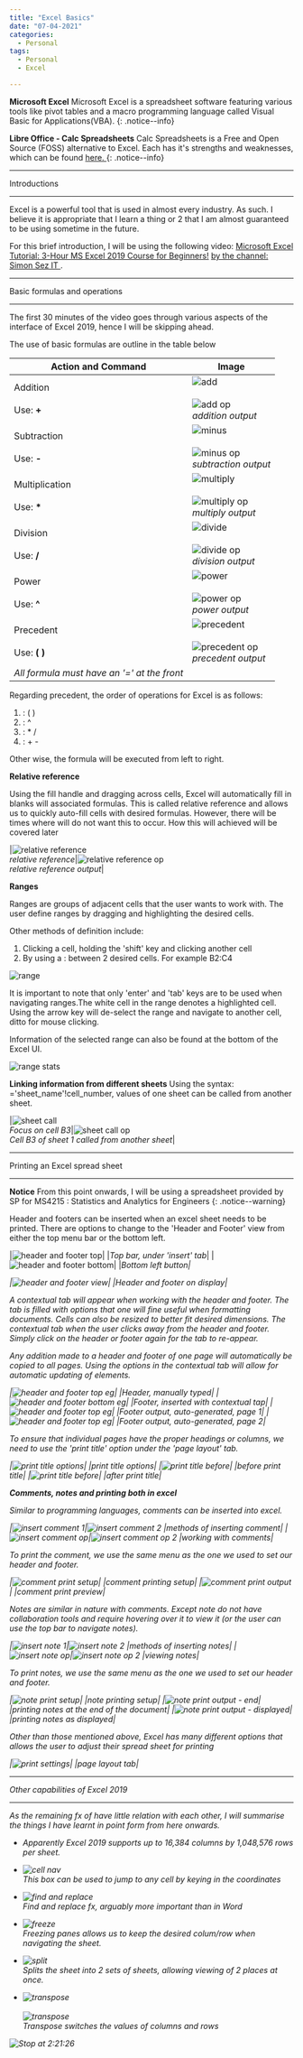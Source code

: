 ```yaml
---
title: "Excel Basics"
date: "07-04-2021"
categories:
  - Personal
tags:
  - Personal
  - Excel

---
```

**Microsoft Excel** Microsoft Excel is a spreadsheet software featuring various tools like pivot tables and a macro programming language called Visual Basic for Applications(VBA).
{: .notice--info}

**Libre Office - Calc Spreadsheets** Calc Spreadsheets is a Free and Open Source (FOSS) alternative to Excel. Each has it's strengths and weaknesses, which can be found <a href="https://wiki.documentfoundation.org/Feature_Comparison:_LibreOffice_-_Microsoft_Office#Spreadsheet_applications:_LibreOffice_Calc_vs._Microsoft_Excel">here. <a>
{: .notice--info}

***

Introductions

***

Excel is a powerful tool that is used in almost every industry. As such. I believe it is appropriate that I learn a thing or 2 that I am almost guaranteed to be using sometime in the future. 

For this brief introduction, I will be using the following video: <a href="https://www.youtube.com/watch?v=ZNGqeCcTu0Q">
Microsoft Excel Tutorial: 3-Hour MS Excel 2019 Course for Beginners!<a> <a href ="https://www.youtube.com/channel/UC-3e3hAUhDV2lwcoQGD2grg">by the channel: Simon Sez IT </a>.  

***

Basic formulas and operations

***

The first 30 minutes of the video goes through various aspects of the interface of Excel 2019, hence I will be skipping ahead.

The use of basic formulas are outline in the table below

| Action and Command     | Image |
| ----------- | ----------- |
| Addition<br><br>Use: <strong>+</strong>|![add](/assets/images/personal-excel-basics/add.png)<br><br>![add op](/assets/images/personal-excel-basics/add_op.png)<br><em>addition output</em>|
| Subtraction<br><br>Use: <strong>-</strong>|![minus](/assets/images/personal-excel-basics/minus.png)<br><br>![minus op](/assets/images/personal-excel-basics/minus_op.png)<br><em>subtraction output</em>|
| Multiplication<br><br>Use: <strong>*</strong>|![multiply](/assets/images/personal-excel-basics/multi.png)<br><br>![multiply op](/assets/images/personal-excel-basics/multi_op.png)<br><em>multiply output</em>|
| Division<br><br>Use: <strong>/</strong>|![divide](/assets/images/personal-excel-basics/divide.png)<br><br>![divide op](/assets/images/personal-excel-basics/divide_op.png)<br><em>division output</em>|
| Power<br><br>Use: <strong>^</strong>|![power](/assets/images/personal-excel-basics/pwr.png)<br><br>![power op](/assets/images/personal-excel-basics/pwr_op.png)<br><em>power output</em>|
| Precedent<br><br>Use: <strong>( )</strong>|![precedent](/assets/images/personal-excel-basics/precedent.png)<br><br>![precedent op](/assets/images/personal-excel-basics/precedent_op.png)<br><em>precedent output</em>|
|<em>All formula must have an '=' at the front</em>| |

Regarding precedent, the order of operations for Excel is as follows:

1. : ( )
2. : ^
3. : * /
4. : + -

Other wise, the formula will be executed from left to right. 

<strong>Relative reference</strong>

Using the fill handle and dragging across cells, Excel will automatically fill in blanks will associated formulas. This is called relative reference and allows us to quickly auto-fill cells with desired formulas. However, there will be times where will do not want this to occur. How this will achieved will be covered later

|![relative reference](/assets/images/personal-excel-basics/rel_ref-1.png)<br><em>relative reference</em>|![relative reference op](/assets/images/personal-excel-basics/rel_ref-2.png)<br><em>relative reference output</em>|

<strong>Ranges</strong>

Ranges are groups of adjacent cells that the user wants to work with. The user define ranges by dragging and highlighting the desired cells. 

Other methods of definition include:
1. Clicking a cell, holding the 'shift' key and clicking another cell
2. By using a : between 2 desired cells. For example B2:C4

![range](/assets/images/personal-excel-basics/range-1.png)

It is important to note that only 'enter' and 'tab' keys are to be used when navigating ranges.The white cell in the range denotes a highlighted cell. Using the arrow key will de-select the range and navigate to another cell, ditto for mouse clicking.

Information of the selected range can also be found at the bottom of the Excel UI.

![range stats](/assets/images/personal-excel-basics/range-stat.png)

<strong>Linking information from different sheets</strong>
Using the syntax: ='sheet_name'!cell_number, values of one sheet can be called from another sheet.

|![sheet call](/assets/images/personal-excel-basics/sheet.png)<br><em>Focus on cell B3</em>|![sheet call op](/assets/images/personal-excel-basics/sheet_op.png)<br><em>Cell B3 of sheet 1  called from another sheet</em>|

***

Printing an Excel spread sheet

***

**Notice** From this point onwards, I will be using a spreadsheet provided by SP for MS4215 : Statistics and Analytics for Engineers
{: .notice--warning}

Header and footers can be inserted when an excel sheet needs to be printed. There are options to change to the 'Header and Footer' view from either the top menu bar or the bottom left.

|![header and footer top](/assets/images/personal-excel-basics/header_footer_top.png)|
|<em>Top bar, under 'insert' tab</em>|
|![header and footer bottom](/assets/images/personal-excel-basics/header_footer_bottom.png)|
|<em>Bottom left button|

|![header and footer view](/assets/images/personal-excel-basics/header_footer_view.png)|
|<em>Header and footer on display</em>|

A contextual tab will appear when working with the header and footer. The tab is filled with options that one will fine useful when formatting documents. Cells can also be resized to better fit desired dimensions. The contextual tab when the user clicks away from the header and footer. Simply click on the header or footer again for the tab to re-appear.

Any addition made to a header and footer of one page will automatically be copied to all pages. Using the options in the contextual tab will allow for automatic updating of elements.

|![header and footer top eg](/assets/images/personal-excel-basics/header_footer_top_eg.png)|
|<em>Header, manually typed</em>|
|![header and footer bottom eg](/assets/images/personal-excel-basics/header_footer_bottom_eg.png)|
|<em>Footer, inserted with contextual tap</em>|
|![header and footer top eg](/assets/images/personal-excel-basics/header_footer_bottom_eg_op-1.png)|
|<em>Footer output, auto-generated, page 1</em>|
|![header and footer top eg](/assets/images/personal-excel-basics/header_footer_bottom_eg_op-2.png)|
|<em>Footer output, auto-generated, page 2</em>|

To ensure that individual pages have the proper headings or columns, we need to use the 'print title' option under the 'page layout' tab.

|![print title options](/assets/images/personal-excel-basics/print_title.png)|
|<em>print title options</em>|
|![print title before](/assets/images/personal-excel-basics/print_title_before.png)|
|<em>before print title</em>|
|![print title before](/assets/images/personal-excel-basics/print_title_after.png)|
|<em>after print title</em>|

<strong>Comments, notes and printing both in excel</strong>

Similar to programming languages, comments can be inserted into excel.

|![insert comment 1](/assets/images/personal-excel-basics/comment_insert-1.png)|![insert comment 2](/assets/images/personal-excel-basics/comment_insert-2.png)
|<em>methods of inserting comment</em>|
|![insert comment op](/assets/images/personal-excel-basics/comment_insert_op.png)|![insert comment op 2](/assets/images/personal-excel-basics/comment_insert_op-2.png)
|<em>working with comments</em>|

To print the comment, we use the same menu as the one we used to set our header and footer.

|![comment print setup](/assets/images/personal-excel-basics/comment_print.png)|
|<em>comment printing setup</em>|
|![comment print output](/assets/images/personal-excel-basics/comment_print_op.png)|
|<em>comment print preview</em>|

Notes are similar in nature with comments. Except note do not have collaboration tools and require hovering over it to view it (or the user can use the top bar to navigate notes).

|![insert note 1](/assets/images/personal-excel-basics/note_insert-1.png)|![insert note 2](/assets/images/personal-excel-basics/note_insert-2.png)
|<em>methods of inserting notes</em>|
|![insert note op](/assets/images/personal-excel-basics/note_insert_op.png)|![insert note op 2](/assets/images/personal-excel-basics/note_insert_op-2.png)
|<em>viewing notes</em>|

To print notes, we use the same menu as the one we used to set our header and footer.

|![note print setup](/assets/images/personal-excel-basics/note_print.png)|
|<em>note printing setup</em>|
|![note print output - end](/assets/images/personal-excel-basics/note_print_op-1.png)|
|<em>printing notes at the end of the document</em>|
|![note print output - displayed](/assets/images/personal-excel-basics/note_print_op-2.png)|
|<em>printing notes as displayed</em>|

Other than those mentioned above, Excel has many different options that allows the user to adjust their spread sheet for printing

|![print settings](/assets/images/personal-excel-basics/print_settings.png)|
|<em>page layout tab</em>|


***

Other capabilities of Excel 2019

***
As the remaining fx of have little relation with each other, I will summarise the things I have learnt in point form from here onwards. 

- Apparently Excel 2019 supports up to 16,384 columns by 1,048,576 rows per sheet.

- ![cell nav](/assets/images/personal-excel-basics/cell_nav.png)<br>
  This box can be used to jump to any cell by keying in the coordinates

- ![find and replace](/assets/images/personal-excel-basics/find_replace.png)<br>
  Find and replace fx, arguably more important than in Word

- ![freeze](/assets/images/personal-excel-basics/freeze.png)<br>
  Freezing panes allows us to keep the desired colum/row when navigating the sheet.

- ![split](/assets/images/personal-excel-basics/split.png)<br>
  Splits the sheet into 2 sets of sheets, allowing viewing of 2 places at once.

- ![transpose](/assets/images/personal-excel-basics/transpose.png)<br><br>![transpose](/assets/images/personal-excel-basics/transpose_op.png)<br>
  Transpose switches the values of columns and rows

![Stop at 2:21:26](/assets/images/common/WIP.png)